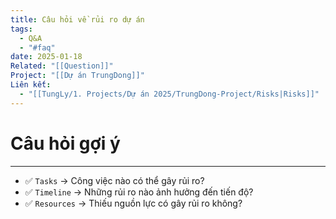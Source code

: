 ```yaml
---
title: Câu hỏi về rủi ro dự án
tags:
  - Q&A
  - "#faq"
date: 2025-01-18
Related: "[[Question]]"
Project: "[[Dự án TrungDong]]"
Liên kết:
  - "[[TungLy/1. Projects/Dự án 2025/TrungDong-Project/Risks|Risks]]"
---
```

# Câu hỏi gợi ý
---
- ✅ `Tasks` → Công việc nào có thể gây rủi ro?
- ✅ `Timeline` → Những rủi ro nào ảnh hưởng đến tiến độ?
- ✅ `Resources` → Thiếu nguồn lực có gây rủi ro không?
